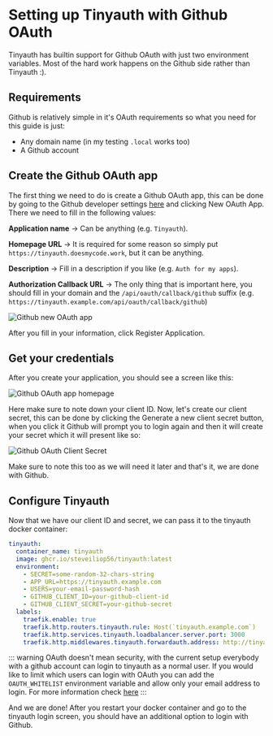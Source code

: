 # Setting up Tinyauth with Github OAuth

Tinyauth has builtin support for Github OAuth with just two environment variables. Most of the hard work happens on the Github side rather than Tinyauth :).

## Requirements

Github is relatively simple in it's OAuth requirements so what you need for this guide is just:

- Any domain name (in my testing `.local` works too)
- A Github account

## Create the Github OAuth app

The first thing we need to do is create a Github OAuth app, this can be done by going to the Github developer settings [here](https://github.com/settings/developers) and clicking New OAuth App. There we need to fill in the following values:

**Application name** -> Can be anything (e.g. `Tinyauth`).

**Homepage URL** -> It is required for some reason so simply put `https://tinyauth.doesmycode.work`, but it can be anything.

**Description** -> Fill in a description if you like (e.g. `Auth for my apps`).

**Authorization Callback URL** -> The only thing that is important here, you should fill in your domain and the `/api/oauth/callback/github` suffix (e.g. `https://tinyauth.example.com/api/oauth/callback/github`)

![Github new OAuth app](/screenshots/github-new-oauth-app.png)

After you fill in your information, click Register Application.

## Get your credentials

After you create your application, you should see a screen like this:

![Github OAuth app homepage](/screenshots/github-oauth-app-homepage.png)

Here make sure to note down your client ID. Now, let's create our client secret, this can be done by clicking the Generate a new client secret button, when you click it Github will prompt you to login again and then it will create your secret which it will present like so:

![Github OAuth Client Secret](/screenshots/github-oauth-client-secret.png)

Make sure to note this too as we will need it later and that's it, we are done with Github.

## Configure Tinyauth

Now that we have our client ID and secret, we can pass it to the tinyauth docker container:

```yaml
tinyauth:
  container_name: tinyauth
  image: ghcr.io/steveiliop56/tinyauth:latest
  environment:
    - SECRET=some-random-32-chars-string
    - APP_URL=https://tinyauth.example.com
    - USERS=your-email-password-hash
    - GITHUB_CLIENT_ID=your-github-client-id
    - GITHUB_CLIENT_SECRET=your-github-secret
  labels:
    traefik.enable: true
    traefik.http.routers.tinyauth.rule: Host(`tinyauth.example.com`)
    traefik.http.services.tinyauth.loadbalancer.server.port: 3000
    traefik.http.middlewares.tinyauth.forwardauth.address: http://tinyauth:3000/api/auth
```

::: warning
OAuth doesn't mean security, with the current setup everybody with a github account can login to tinyauth as a normal user. If you would like to limit which users can login with OAuth you can add the `OAUTH_WHITELIST` environment variable and allow only your email address to login. For more information check [here](../reference/configuration.md)
:::

And we are done! After you restart your docker container and go to the tinyauth login screen, you should have an additional option to login with Github.
